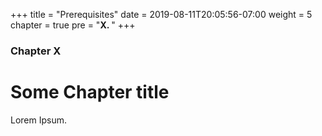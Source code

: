 +++
title = "Prerequisites"
date = 2019-08-11T20:05:56-07:00
weight = 5
chapter = true
pre = "<b>X. </b>"
+++

### Chapter X

# Some Chapter title

Lorem Ipsum.